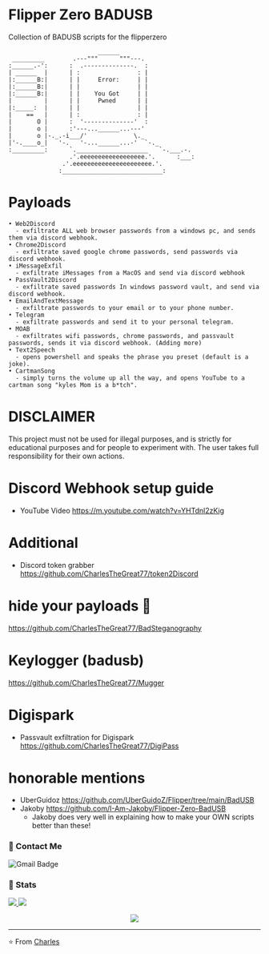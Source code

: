 # Flipper Zero BADUSB
Collection of BADUSB scripts for the flipperzero

```
                         ______                     
 _________        .---"""      """---.              
:______.-':      :  .--------------.  :             
| ______  |      | :                : |             
|:______B:|      | |     Error:     | |             
|:______B:|      | |                | |             
|:______B:|      | |    You Got     | |             
|         |      | |     Pwned      | |             
|:_____:  |      | |                | |             
|    ==   |      | :                : |             
|       O |      :  '--------------'  :             
|       o |      :'---...______...---'              
|       o |-._.-i___/'             \._              
|'-.____o_|   '-.   '-...______...-'  `-._          
:_________:      `.____________________   `-.___.-. 
                 .'.eeeeeeeeeeeeeeeeee.'.      :___:
               .'.eeeeeeeeeeeeeeeeeeeeee.'.         
              :____________________________:

```
# Payloads
```
• Web2Discord
  - exfiltrate ALL web browser passwords from a windows pc, and sends them via discord webhook.
• Chrome2Discord
  - exfiltrate saved google chrome passwords, send passwords via discord webhook.
• iMessageExfil
  - exfiltrate iMessages from a MacOS and send via discord webhook
• PassVault2Discord
  - exfiltrate saved passwords In windows password vault, and send via discord webhook.
• EmailAndTextMessage
  - exfiltrate passwords to your email or to your phone number.
• Telegram
  - exfiltrate passwords and send it to your personal telegram.
• MOAB
  - exfiltrates wifi passwords, chrome passwords, and passvault passwords, sends it via discord webhook. (Adding more)
• Text2Speech
  - opens powershell and speaks the phrase you preset (default is a joke). 
• CartmanSong
  - simply turns the volume up all the way, and opens YouTube to a cartman song "kyles Mom is a b*tch". 
```

# DISCLAIMER
This project must not be used for illegal purposes, and is strictly for educational purposes and for people to experiment with. The user takes full responsibility for their own actions.

# Discord Webhook setup guide
  - YouTube Video
    https://m.youtube.com/watch?v=YHTdnl2zKig
# Additional
  - Discord token grabber
    https://github.com/CharlesTheGreat77/token2Discord

# hide your payloads 👀
https://github.com/CharlesTheGreat77/BadSteganography

# Keylogger (badusb)
https://github.com/CharlesTheGreat77/Mugger

# Digispark
  - Passvault exfiltration for Digispark
    https://github.com/CharlesTheGreat77/DigiPass

# honorable mentions
  - UberGuidoz
    https://github.com/UberGuidoZ/Flipper/tree/main/BadUSB
  - Jakoby 
    https://github.com/I-Am-Jakoby/Flipper-Zero-BadUSB
    * Jakoby does very well in explaining how to make your OWN scripts better than these!
### 💬 Contact Me 

![Gmail Badge](https://img.shields.io/badge/-doobthegoober@gmail.com-c14438?style=flat-square&logo=Gmail&logoColor=white)

### 🚦 Stats

<a href="https://github.com/CharlesTheGreat77">
  <img src="https://github-readme-stats.vercel.app/api?username=CharlesTheGreat77&show_icons=true&hide=commits" />
</a>
<a href="https://github.com/CharlesTheGreat77">
  <img src="https://github-readme-stats.vercel.app/api/top-langs/?username=CharlesTheGreat77&layout=compact" />
</a>

<p align="center"> 
  <img src="https://profile-counter.glitch.me/CharlesTheGreat77/count.svg" />
</p>

---
⭐️ From [Charles](https://github.com/CharlesTheGreat77)
